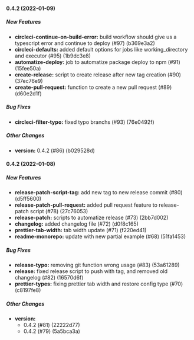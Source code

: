 #### 0.4.2 (2022-01-09)

##### New Features

- **circleci-continue-on-build-error:** build workflow should give us a typescript error and continue to deploy (#97) (b369e3a2)
- **circleci-defaults:** added default options for jobs like working_directory and executor (#95) (1b9dc3e8)
- **automatize-deploy:** job to automatize package deploy to npm (#91) (15fee50a)
- **create-release:** script to create release after new tag creation (#90) (37ec76e9)
- **create-pull-request:** function to create a new pull request (#89) (d60e2d1f)

##### Bug Fixes

- **circleci-filter-typo:** fixed typo branchs (#93) (76e0492f)

##### Other Changes

- **version:** 0.4.2 (#86) (b029528d)

#### 0.4.2 (2022-01-08)

##### New Features

- **release-patch-script-tag:** add new tag to new release commit (#80) (d5ff5600)
- **release-patch-pull-request:** added pull request feature to release-patch script (#78) (27c76053)
- **release-patch:** scripts to automatize release (#73) (2bb7d002)
- **changelog:** added changelog file (#72) (d0f8c165)
- **prettier-tab-width:** tab width update (#71) (f220ed41)
- **readme-monorepo:** update with new partial example (#68) (51fa1453)

##### Bug Fixes

- **release-typo:** removing git function wrong usage (#83) (53a61289)
- **release:** fixed release script to push with tag, and removed old changelog (#82) (16570d6f)
- **prettier-types:** fixing prettier tab width and restore config type (#70) (c8197fe8)

##### Other Changes

- **version:**
  - 0.4.2 (#81) (22222d77)
  - 0.4.2 (#79) (5a5bca3a)
